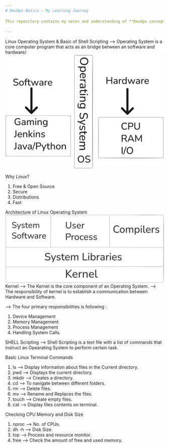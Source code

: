 ```yaml
---
# DevOps Basics – My Learning Journey

This repository contains my notes and understanding of **DevOps concepts**.

---
```

Linux Operating System & Basic of Shell Scripting
--> Operating System is a core computer program that acts as an bridge between an software and hardware/
![image alt](https://github.com/adhikarilaxman/DevOps-Journey/blob/68097f89a505e1ac0946cf2161640b9e4d26b7ee/Day06/OS%20Day06.png)

Why Linux?
1. Free & Open Source
2. Secure
3. Distributions
4. Fast

Architecture of Linux Operating System
![image alt](https://github.com/adhikarilaxman/DevOps-Journey/blob/68097f89a505e1ac0946cf2161640b9e4d26b7ee/Day06/Architecture%20Of%20Linus%20OS%20Day06.png)
Kernel
--> The Kernel is the core component of an Operating System.
--> The responsibility of kernel is to establish a communication between Hardware and Software.

--> The four primary responsibilities is following :
1. Device Management
2. Memory Management
3. Process Management
4. Handling System Calls.

SHELL Scripting
--> Shell Scripting is a text file with a list of commands that instruct an Opearating System to perform certain task.

Basic Linux Terminal Commands
1. ls --> Display information about files in the Current directory.
2. pwd --> Displays the current directory.
3. mkdir --> Creates a directory.
4. cd --> To navigate between different folders.
5. rm --> Delete files.
6. mv --> Rename and Replaces the files.
7. touch --> Create empty files.
8. cat --> Display files contents on terminal.

Checking CPU Memory and Disk Size
1. nproc --> No. of CPUs.
2. dh -h --> Disk Size.
3. top --> Process and resource monitor.
4. free --> Check the amount of free and used memory.
